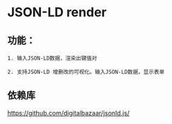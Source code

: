 
# JSON-LD render

## 功能：

    1. 输入JSON-LD数据，渲染出键值对

    2. 支持JSON-LD 增删改的可视化。输入JSON-LD数据，显示表单

## 依赖库

https://github.com/digitalbazaar/jsonld.js/